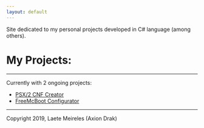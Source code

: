 ```yaml
---
layout: default
---
```


Site dedicated to my personal projects developed in C# language (among others).

# My Projects:
* * *
Currently with 2 ongoing projects:

* [PSX/2 CNF Creator](./psx-cnf.md)
* [FreeMcBoot Configurator](./free-mcb.md)

* * *
Copyright 2019, Laete Meireles (Axion Drak)
